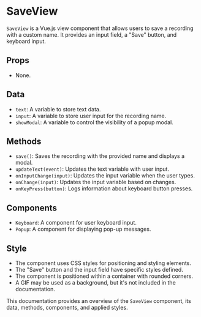 # SaveView

`SaveView` is a Vue.js view component that allows users to save a recording with a custom name. It provides an input field, a "Save" button, and keyboard input.

## Props

- None.

## Data

- `text`: A variable to store text data.
- `input`: A variable to store user input for the recording name.
- `showModal`: A variable to control the visibility of a popup modal.

## Methods

- `save()`: Saves the recording with the provided name and displays a modal.
- `updateText(event)`: Updates the text variable with user input.
- `onInputChange(input)`: Updates the input variable when the user types.
- `onChange(input)`: Updates the input variable based on changes.
- `onKeyPress(button)`: Logs information about keyboard button presses.

## Components

- `Keyboard`: A component for user keyboard input.
- `Popup`: A component for displaying pop-up messages.

## Style

- The component uses CSS styles for positioning and styling elements.
- The "Save" button and the input field have specific styles defined.
- The component is positioned within a container with rounded corners.
- A GIF may be used as a background, but it's not included in the documentation.

This documentation provides an overview of the `SaveView` component, its data, methods, components, and applied styles.